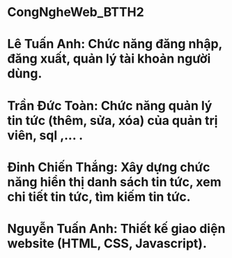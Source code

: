 # CongNgheWeb_BTTH2
# Lê Tuấn Anh: Chức năng đăng nhập, đăng xuất, quản lý tài khoản người dùng.
# Trần Đức Toàn: Chức năng quản lý tin tức (thêm, sửa, xóa) của quản trị viên, sql ,... .
# Đinh Chiến Thắng: Xây dựng chức năng hiển thị danh sách tin tức, xem chi tiết tin tức, tìm kiếm tin tức. 
# Nguyễn Tuấn Anh: Thiết kế giao diện website (HTML, CSS, Javascript). 
